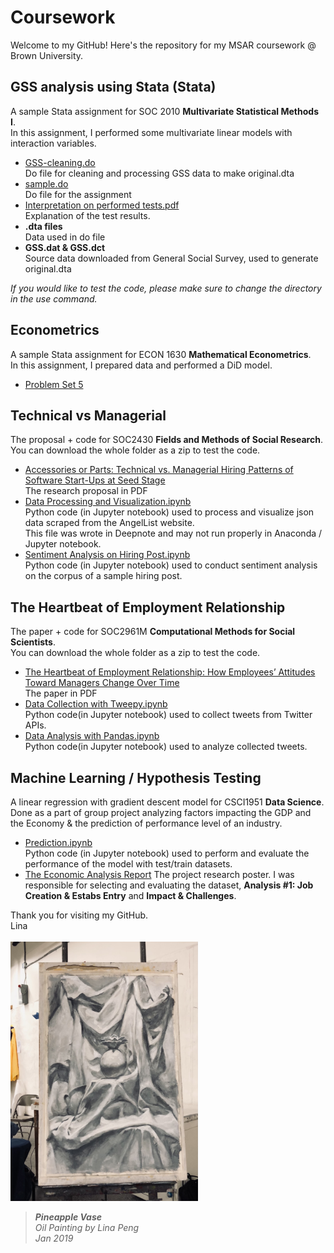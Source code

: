 # Coursework
 Welcome to my GitHub! Here's the repository for my MSAR coursework @ Brown University.
 
  ## GSS analysis using Stata (Stata)
  A sample Stata assignment for SOC	2010	**Multivariate Statistical Methods I**.  
  In this assignment, I performed some multivariate linear models with interaction variables. 
  * [GSS-cleaning.do](GSS%20analysis%20using%20Stata/GSS-cleaning.do)  
   Do file for cleaning and processing GSS data to make original.dta
  * [sample.do](GSS%20analysis%20using%20Stata/0401%20sample%20do.do)  
   Do file for the assignment
  * [Interpretation on performed tests.pdf](GSS%20analysis%20using%20Stata/Interpretation%20on%20performed%20tests.pdf)  
   Explanation of the test results.
  * **.dta files**  
   Data used in do file
  * **GSS.dat & GSS.dct**  
   Source data downloaded from General Social Survey, used to generate original.dta
   
   *If you would like to test the code, please make sure to change the directory in the use command.* 
   
  ## Econometrics
  A sample Stata assignment for ECON 1630 **Mathematical Econometrics**.  
  In this assignment, I prepared data and performed a DiD model.
  
  * [Problem Set 5](econ_ps5.pdf)  
  
  ## Technical vs Managerial
   The proposal + code for SOC2430 **Fields and Methods of Social Research**.  
   You can download the whole folder as a zip to test the code.
   
   * [Accessories or Parts:  Technical vs.  Managerial Hiring Patterns of Software Start-Ups at Seed Stage](Technical%20vs%20Managerial/technical-vs-managerial.pdf)  
    The research proposal in PDF
   * [Data Processing and Visualization.ipynb](Technical%20vs%20Managerial/Data%20Processing%20and%20Visualization.ipynb)  
    Python code (in Jupyter notebook) used to process and visualize json data scraped from the AngelList website.  
    This file was wrote in Deepnote and may not run properly in Anaconda / Jupyter notebook.
   * [Sentiment Analysis on Hiring Post.ipynb](Technical%20vs%20Managerial/Sentiment%20Analysis%20on%20Hiring%20Post.ipynb)  
    Python code (in Jupyter notebook) used to conduct sentiment analysis on the corpus of a sample hiring post.
  ## The Heartbeat of Employment Relationship
  The paper + code for SOC2961M **Computational Methods for Social Scientists**.  
  You can download the whole folder as a zip to test the code.

   * [The Heartbeat of Employment Relationship:  How Employees’ Attitudes Toward Managers Change Over Time](The%20Heartbeat%20of%20Employment%20Relationship/Heartbeat.pdf)  
   The paper in PDF
   * [Data Collection with Tweepy.ipynb](The%20Heartbeat%20of%20Employment%20Relationship/1229%20Computational%20-%20Data%20Collection%20with%20Tweepy.ipynb)  
   Python code(in Jupyter notebook) used to collect tweets from Twitter APIs.
   * [Data Analysis with Pandas.ipynb](The%20Heartbeat%20of%20Employment%20Relationship/1229%20Computational%20-%20Data%20Analysis%20with%20Pandas.ipynb)  
   Python code(in Jupyter notebook) used to analyze collected tweets.
    
  ## Machine Learning / Hypothesis Testing
  A linear regression with gradient descent model for CSCI1951 **Data Science**.
  Done as a part of group project analyzing factors impacting the GDP and the Economy & the prediction of performance level of an industry.

   * [Prediction.ipynb](Prediction2.ipynb)  
    Python code (in Jupyter notebook) used to perform and evaluate the performance of the model with test/train datasets.
   * [The Economic Analysis Report](https://docs.google.com/presentation/d/17LHeAneNp3uus08n9h-YjJrzZO-4OI05CQdlmxMPdMo/edit?usp=sharing)
    The project research poster. 
    I was responsible for selecting and evaluating the dataset, **Analysis #1: Job Creation & Estabs Entry** and **Impact & Challenges**.
    
   Thank you for visiting my GitHub.  
   Lina  
   <br />
   <img src="https://github.com/ypenglina/Coursework/blob/4e84f80b00219fd9932f5b7ee7551ac9e03b8a34/IMG_1826%20(1).jpg" width="300">  
   >***Pineapple Vase***  
   >*Oil Painting by Lina Peng    
   >Jan 2019*
   
   
